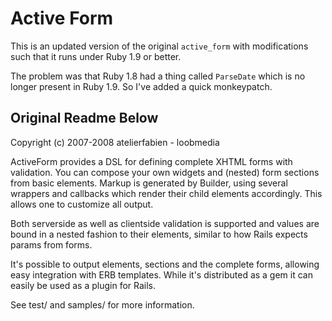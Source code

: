 # Active Form

This is an updated version of the original `active_form`
with modifications such that it runs under Ruby 1.9 or better.

The problem was that Ruby 1.8 had a thing called `ParseDate` which is no
longer present in Ruby 1.9.  So I've added a quick monkeypatch.

## Original Readme Below

Copyright (c) 2007-2008 atelierfabien - loobmedia

ActiveForm provides a DSL for defining complete XHTML forms with validation.
You can compose your own widgets and (nested) form sections from basic elements.
Markup is generated by Builder, using several wrappers and callbacks which render
their child elements accordingly. This allows one to customize all output.

Both serverside as well as clientside validation is supported and values are bound
in a nested fashion to their elements, similar to how Rails expects params from forms.

It's possible to output elements, sections and the complete forms, allowing easy
integration with ERB templates. While it's distributed as a gem it can easily
be used as a plugin for Rails.

See test/ and samples/ for more information.

